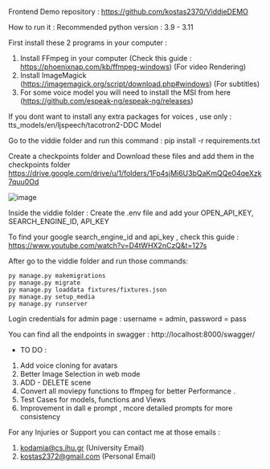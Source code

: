 Frontend Demo repository :  https://github.com/kostas2370/ViddieDEMO

How to run it :
Recommended python version : 3.9 - 3.11

First install these 2 programs in your computer : 


1. Install FFmpeg in your computer (Check this guide : https://phoenixnap.com/kb/ffmpeg-windows) (For video Rendering)
2. Install ImageMagick (https://imagemagick.org/script/download.php#windows) (For subtitles)
3. For some voice model you will need to install the MSI from here (https://github.com/espeak-ng/espeak-ng/releases)

If you dont want to install any extra packages for voices , 
use only : tts_models/en/ljspeech/tacotron2-DDC Model

Go to the viddie folder and run this command :
pip install -r requirements.txt


Create a checkpoints folder and
Download these files and add them in the checkpoints folder
https://drive.google.com/drive/u/1/folders/1Fp4sjMi6U3bQaKmQQe04qeXzk7quu0Od

![image](https://github.com/kostas2370/Clippy-V2/assets/96636678/621fa695-5a40-42e0-9464-51aae08d89c7)


Inside the viddie folder : 
Create the .env file and add your OPEN_API_KEY, SEARCH_ENGINE_ID, API_KEY 

To find your google search_engine_id and api_key , check this guide : https://www.youtube.com/watch?v=D4tWHX2nCzQ&t=127s

After go to the viddie folder and run those commands:

```shell
py manage.py makemigrations
py manage.py migrate
py manage.py loaddata fixtures/fixtures.json
py manage.py setup_media
py manage.py runserver
```

Login credentials for admin page : username = admin, password = pass


You can find all the endpoints in swagger : http://localhost:8000/swagger/

* TO DO :
1. Add voice cloning for avatars
2. Better Image Selection in web mode
3. ADD - DELETE scene
4. Convert all moviepy functions to ffmpeg for better Performance .
5. Test Cases for models, functions and Views
6. Improvement in dall e prompt , mcore detailed prompts for more consistency

For any Injuries or Support you can contact me at those emails :
1. kodamia@cs.ihu.gr (University Email)
2. kostas2372@gmail.com (Personal Email)
